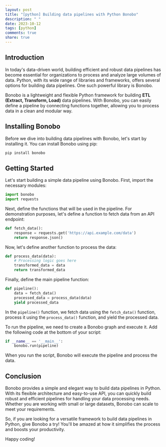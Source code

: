 ```yaml
---
layout: post
title: "[python] Building data pipelines with Python Bonobo"
description: " "
date: 2023-10-12
tags: [python]
comments: true
share: true
---
```


## Introduction

In today's data-driven world, building efficient and robust data pipelines has become essential for organizations to process and analyze large volumes of data. Python, with its wide range of libraries and frameworks, offers several options for building data pipelines. One such powerful library is Bonobo.

Bonobo is a lightweight and flexible Python framework for building **ETL (Extract, Transform, Load)** data pipelines. With Bonobo, you can easily define a pipeline by connecting functions together, allowing you to process data in a clean and modular way.

## Installing Bonobo

Before we dive into building data pipelines with Bonobo, let's start by installing it. You can install Bonobo using pip:

```python
pip install bonobo
```

## Getting Started

Let's start building a simple data pipeline using Bonobo. First, import the necessary modules:

```python
import bonobo
import requests
```

Next, define the functions that will be used in the pipeline. For demonstration purposes, let's define a function to fetch data from an API endpoint:

```python
def fetch_data():
    response = requests.get('https://api.example.com/data')
    return response.json()
```

Now, let's define another function to process the data:

```python
def process_data(data):
    # Processing logic goes here
    transformed_data = data
    return transformed_data
```

Finally, define the main pipeline function:

```python
def pipeline():
    data = fetch_data()
    processed_data = process_data(data)
    yield processed_data
```

In the `pipeline()` function, we fetch data using the `fetch_data()` function, process it using the `process_data()` function, and yield the processed data.

To run the pipeline, we need to create a Bonobo graph and execute it. Add the following code at the bottom of your script:

```python
if __name__ == '__main__':
    bonobo.run(pipeline)
```

When you run the script, Bonobo will execute the pipeline and process the data.

## Conclusion

Bonobo provides a simple and elegant way to build data pipelines in Python. With its flexible architecture and easy-to-use API, you can quickly build robust and efficient pipelines for handling your data processing needs. Whether you are working with small or large datasets, Bonobo can scale to meet your requirements.

So, if you are looking for a versatile framework to build data pipelines in Python, give Bonobo a try! You'll be amazed at how it simplifies the process and boosts your productivity.

Happy coding!